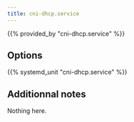 ```yaml
---
title: cni-dhcp.service
---
```


{{% provided_by "cni-dhcp.service" %}}

## Options

{{% systemd_unit "cni-dhcp.service" %}}

## Additionnal notes

Nothing here.
